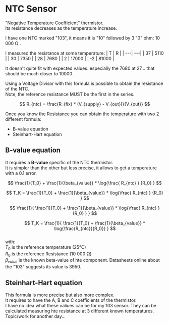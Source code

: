 # NTC Sensor

"Negative Temperature Coefficient" thermistor.  
Its resistance decreases as the temperature increase.  

I have one NTC marked "103", it means it is "10" followed by 3 "0" ohm: 10 000 Ω .

I measured the resistance at some temperature:
| T  | R     | 
| ---|    ---|
| 37 |  5110 |
| 30 |  7350 |
| 28 |  7680 |
|  2 | 17000 |
| -2 | 81000 |

It doesn't quite fit with expected values. especially the 7680 at 27... that should be much closer to 10000 .  
  
Using a Voltage Divisor with this formula is possible to obtain the resistance of the NTC.  
Note, the reference resistance MUST be the first in the series.
<!-- R_ntc = (R_fix * (V_supply - V_out)) / V_out -->
$$ R_{ntc} = \frac{R_{fix} * (V_{supply} - V_{out})}{V_{out}} $$  
  
Once you know the Resistance you can obtain the temperature with two 2 different formula:
- B-value equation
- Steinhart-Hart equation

## B-value equation

It requires a **B-value** specific of the NTC thermistor.  
It is simpler than the other but less precise, it allows to get a temperature with a 0.1 error.  

<!-- T_k = 1 / (1/T_0 + 1/B_value * log(R_ntc/R_0)) -->

$$       \frac{1}{T_0} + \frac{1}{\beta_{value}} * \log{\frac{ R_{ntc} } {R_0} }  $$

$$ T_K = \frac{1}{T_0} + \frac{1}{\beta_{value}} * \log{\frac{ R_{ntc} } {R_0} }  $$

$$  \frac{1}{ \frac{1}{T_0} + \frac{1}{\beta_{value}} * \log{\frac{ R_{ntc} } {R_0} }  }  $$

$$ T_K = \frac{1}{  \frac{1}{T_0} + \frac{1}{\beta_{value}} * \log{\frac{R_{ntc}}{R_0}}  } $$  
with:   
$T_0$ is the reference temperature (25°C)  
$R_0$ is the reference Resistance (10 000 Ω)  
$\beta_{value}$ is the known beta-value of hte component. Datasheets online about the "103" suggests its value is 3950.    
  


## Steinhart-Hart equation

This formula is more precise but also more complex.  
It requires to have the A, B and C coefficients of the thermistor.  
I have no idea what these valiues can be for my 103 sensor.
They can be calculated measuring hte resistance at 3 different known temperatures.  
Topic/work for another day...  
